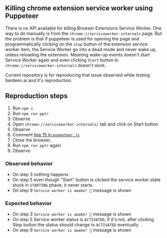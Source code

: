 ## Killing chrome extension service worker using Puppeteer

There is no API available for killing Browser Extensions Service Worker. One way
to do manually is from the `chrome://serviceworker-internals` page. But the
problem is that if puppeteer is used for opening the page and programmatically
clicking on the `stop` button of the extension service worker item, the Service
Worker go into a dead mode and never wake up, unless reloading the extension.
Meaning wake-up events doesn't start Service Worker again and even clicking
`Start` button in `chrome://serviceworker-internals` doesn't work.

Current repository is for reproducing that issue observed while testing
bardeen.ai and it's reproduction.

## Reproduction steps

1. Run `npm i`
1. Run `npm run pptr`
1. Observe
1. Open `chrome://serviceworker-internals/` tab and click on Start button
1. Observe
1. Comment [line 15 in `puppeteer.js`](https://github.com/Manvel/puppeteer-kill-extension-sw/blob/main/puppeteer.js#L15)
1. Close the browser.
1. Run `npm run pptr` again
1. Observe

### Observed behavior
- On step 3 nothing happens
- On step 5 even though "Start" button is clicked the service worker state stuck in `STARTING` phase, it never starts.
- On step 9 `Service worker is awake! 🎉` message is shown

### Expected behavior
- On step 3 `Service worker is awake! 🎉` message is shown
- On step 5 Service worker status is `ACTIVATED`, if it's not, after clicking Stop button the status should change to `ACTIVATED`  eventually
- On step 9 `Service worker is awake! 🎉` message is shown

